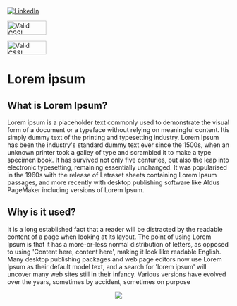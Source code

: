 <div class="markdown-container">

  <a href="https://linkedin.com/in/josh-mountain">
    <img src="https://img.shields.io/badge/-Linkedin-0077B5?logo=linkedin" alt="LinkedIn">
  </a>

<p>
  <a href="http://jigsaw.w3.org/css-validator/check/referer">
    <img 
      style="border: 0; width: 88px; height: 31px"
      src="http://jigsaw.w3.org/css-validator/images/vcss"
      alt="Valid CSS!"
    />
  </a>
</p>

<p>
  <a href="http://jigsaw.w3.org/css-validator/check/referer">
    <img 
      style="border: 0; width: 88px; height: 31px"
      src="http://jigsaw.w3.org/css-validator/images/vcss-blue"
      alt="Valid CSS!"
    />
  </a>
</p>

# Lorem ipsum

## What is Lorem Ipsum?
Lorem ipsum is a placeholder text commonly used to demonstrate the visual form of a document or a typeface without relying on meaningful content. Itis simply dummy text of the printing and typesetting industry. Lorem Ipsum has been the industry's standard dummy text ever since the 1500s, when an unknown printer took a galley of type and scrambled it to make a type specimen book. It has survived not only five centuries, but also the leap into electronic typesetting, remaining essentially unchanged. It was popularised in the 1960s with the release of Letraset sheets containing Lorem Ipsum passages, and more recently with desktop publishing software like Aldus PageMaker including versions of Lorem Ipsum.

## Why is it used?
It is a long established fact that a reader will be distracted by the readable content of a page when looking at its layout. The point of using Lorem Ipsum is that it has a more-or-less normal distribution of letters, as opposed to using 'Content here, content here', making it look like readable English. Many desktop publishing packages and web page editors now use Lorem Ipsum as their default model text, and a search for 'lorem ipsum' will uncover many web sites still in their infancy. Various versions have evolved over the years, sometimes by accident, sometimes on purpose

<!-- 👋 Hi, I’m Josh
- 👀 I’m interested in a career in Cybersecurity
- 🌱 I’m currently studying an HND @ YCUC
- 💞️ I’m looking to collaborate on projects using Python, Rust and Swift
- 📫 How to reach me k4ztkfcje@mozmail.com or www.joshmountain.xyz -->

<center><a><img align="center" src="https://github-readme-stats.vercel.app/api/top-langs/?username=710052&layout=compact&langs_count=10&exclude_repo=jhipster-books" /> </a><p></center>
</div>
